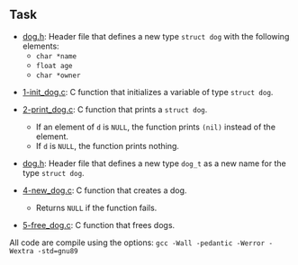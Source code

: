 ## Task

* [dog.h](./dog.h): Header file that defines a new type `struct dog` with the
  following elements:
    * `char *name`
    * `float age`
    * `char *owner`

- [1-init_dog.c](./1-init_dog.c): C function that initializes a variable of type `struct dog`.

- [2-print_dog.c](./2-print_dog.c): C function that prints a `struct dog`.
    * If an element of `d` is `NULL`, the function prints `(nil)` instead of the element.
    * If `d` is `NULL`, the function prints nothing.

- [dog.h](./dog.h): Header file that defines a new type `dog_t` as a new name for the
  type `struct dog`.

- [4-new_dog.c](./4-new_dog.c): C function that creates a dog.
    * Returns `NULL` if the function fails.

- [5-free_dog.c](./5-free_dog.c): C function that frees dogs.

All code are compile using the options: `gcc -Wall -pedantic -Werror -Wextra -std=gnu89`